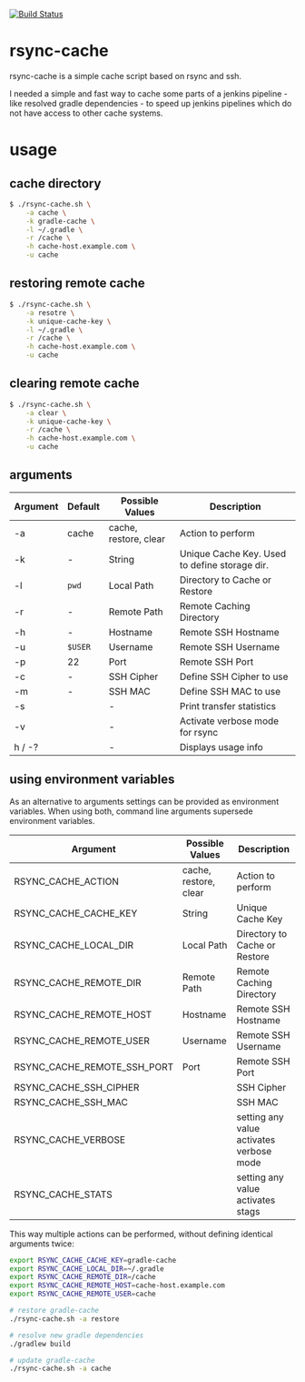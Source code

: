 [![Build Status](https://circleci.com/gh/matthiasbalke/rsync-cache.svg?style=shield&circle-token=3df59c65db61233a579a4b8d2b5c2a77b721dd37)](https://circleci.com/gh/matthiasbalke/rsync-cache)

# rsync-cache
rsync-cache is a simple cache script based on rsync and ssh.

I needed a simple and fast way to cache some parts of a jenkins pipeline - like resolved gradle dependencies - to speed up jenkins pipelines which do not have access to other cache systems.

# usage

## cache directory
```sh
$ ./rsync-cache.sh \
    -a cache \
    -k gradle-cache \
    -l ~/.gradle \
    -r /cache \
    -h cache-host.example.com \
    -u cache
```

## restoring remote cache
```sh
$ ./rsync-cache.sh \
    -a resotre \
    -k unique-cache-key \
    -l ~/.gradle \
    -r /cache \
    -h cache-host.example.com \
    -u cache
```

## clearing remote cache
```sh
$ ./rsync-cache.sh \
    -a clear \
    -k unique-cache-key \
    -r /cache \
    -h cache-host.example.com \
    -u cache
```

## arguments
| Argument | Default | Possible Values | Description |
| -------- | ------- | --------------- | ----------- |
| -a | cache | cache, restore, clear   | Action to perform |
| -k | - | String  | Unique Cache Key. Used to define storage dir. |
| -l | `pwd` | Local  Path | Directory to Cache or Restore |
| -r | - | Remote Path | Remote Caching Directory |
| -h | - | Hostname | Remote SSH Hostname |
| -u | `$USER` | Username | Remote SSH Username |
| -p | 22 | Port | Remote SSH Port |
| -c | - | SSH Cipher | Define SSH Cipher to use |
| -m | - | SSH MAC | Define SSH MAC to use |
| -s |  | - | Print transfer statistics |
| -v |  | - | Activate verbose mode for rsync |
| h / -? |  | - | Displays usage info |

## using environment variables
As an alternative to arguments settings can be provided as environment variables. When using both, command line arguments supersede environment variables.

| Argument  | Possible Values | Description |
| --------- | --------------- | ----------- |
| RSYNC_CACHE_ACTION | cache, restore, clear   | Action to perform |
| RSYNC_CACHE_CACHE_KEY | String | Unique Cache Key |
| RSYNC_CACHE_LOCAL_DIR | Local  Path | Directory to Cache or Restore |
| RSYNC_CACHE_REMOTE_DIR | Remote Path | Remote Caching Directory |
| RSYNC_CACHE_REMOTE_HOST | Hostname | Remote SSH Hostname |
| RSYNC_CACHE_REMOTE_USER | Username | Remote SSH Username |
| RSYNC_CACHE_REMOTE_SSH_PORT | Port | Remote SSH Port |
| RSYNC_CACHE_SSH_CIPHER | | SSH Cipher | Define SSH Cipher to use |
| RSYNC_CACHE_SSH_MAC | | SSH MAC |  Define SSH MAC to use |
| RSYNC_CACHE_VERBOSE |  | setting any value activates verbose mode | Activate verbose mode for rsync |
| RSYNC_CACHE_STATS  |  | setting any value activates stags | Print transfer statistics |

This way multiple actions can be performed, without defining identical arguments twice:

```sh
export RSYNC_CACHE_CACHE_KEY=gradle-cache
export RSYNC_CACHE_LOCAL_DIR=~/.gradle
export RSYNC_CACHE_REMOTE_DIR=/cache 
export RSYNC_CACHE_REMOTE_HOST=cache-host.example.com 
export RSYNC_CACHE_REMOTE_USER=cache

# restore gradle-cache
./rsync-cache.sh -a restore

# resolve new gradle dependencies
./gradlew build

# update gradle-cache
./rsync-cache.sh -a cache
```